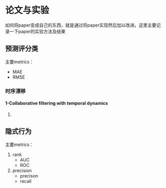 # 论文与实验
如何将paper变成自己的东西，就是通过将paper实现然后加以改进。这里主要记录一下paper的实验方法及结果

## 预测评分类
主要metrics：
* MAE
* RMSE

### 时序漂移
#### 1-Collaborative filtering with temporal dynamics
1. 
## 隐式行为
主要metrics：
1. rank 
	* AUC
	* ROC
2. precision
	* precison
	* recall


<!--stackedit_data:
eyJoaXN0b3J5IjpbMjYxOTY0ODExLDc2NDI0MTQ3MF19
-->
